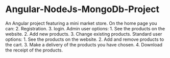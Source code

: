 # Angular-NodeJs-MongoDb-Project

An Angular project featuring a mini market store.  On the home page you can: 2. Registration. 3. login.  Admin user options: 1. See the products on the website. 2. Add new products. 3. Change existing products.  Standard user options: 1. See the products on the website. 2. Add and remove products to the cart. 3. Make a delivery of the products you have chosen. 4. Download the receipt of the products.
